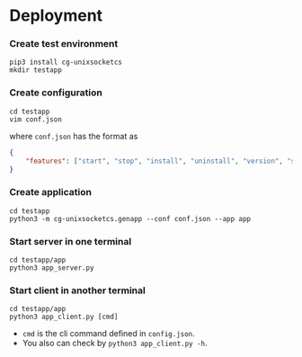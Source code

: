 # Deployment 

### Create test environment
```
pip3 install cg-unixsocketcs 
mkdir testapp
```
### Create configuration
```
cd testapp
vim conf.json
```
where `conf.json` has the format as
```json
{
    "features": ["start", "stop", "install", "uninstall", "version", "status"]
}
```

### Create application
```
cd testapp
python3 -m cg-unixsocketcs.genapp --conf conf.json --app app
```

### Start server in one terminal
```
cd testapp/app
python3 app_server.py
```

### Start client in another terminal
```
cd testapp/app
python3 app_client.py [cmd] 
```
* `cmd` is the cli command defined in `config.json`.
* You also can check by `python3 app_client.py -h`.




